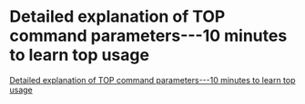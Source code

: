 # Detailed explanation of TOP command parameters---10 minutes to learn top usage
[Detailed explanation of TOP command parameters---10 minutes to learn top usage](https://aiwithcloud.com/2022/09/15/detailed_explanation_of_top_command_parameters___10_minutes_to_learn_top_usage/)